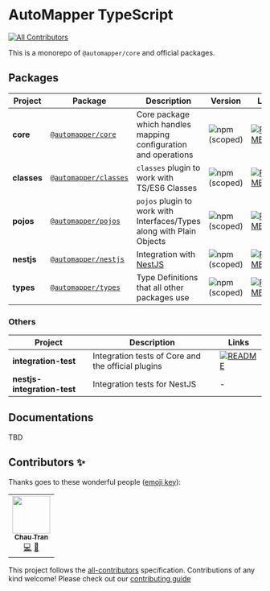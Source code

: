 # AutoMapper TypeScript

<!-- ALL-CONTRIBUTORS-BADGE:START - Do not remove or modify this section -->

[![All Contributors](https://img.shields.io/badge/all_contributors-1-orange.svg?style=flat-square)](#contributors-)

<!-- ALL-CONTRIBUTORS-BADGE:END -->

This is a monorepo of `@automapper/core` and official packages.

## Packages

| Project | Package | Description | Version | Links |
| ------- | ------- | ----------- | ------- | ----- |
|**core**|[`@automapper/core`](https://npmjs.com/package/@automapper/core)|Core package which handles mapping configuration and operations|![npm (scoped)](https://img.shields.io/npm/v/@automapper/core)|[![README](https://img.shields.io/badge/README--green.svg)](/packages/core/README.md)|
|**classes**|[`@automapper/classes`](https://npmjs.com/package/@automapper/classes)|`classes` plugin to work with TS/ES6 Classes|![npm (scoped)](https://img.shields.io/npm/v/@automapper/classes)|[![README](https://img.shields.io/badge/README--green.svg)](/packages/classes/README.md)|
|**pojos**|[`@automapper/pojos`](https://npmjs.com/package/@automapper/pojos)|`pojos` plugin to work with Interfaces/Types along with Plain Objects|![npm (scoped)](https://img.shields.io/npm/v/@automapper/pojos)|[![README](https://img.shields.io/badge/README--green.svg)](/packages/pojos/README.md)|
|**nestjs**|[`@automapper/nestjs`](https://npmjs.com/package/@automapper/nestjs)|Integration with [NestJS](https://nestjs.com)|![npm (scoped)](https://img.shields.io/npm/v/@automapper/nestjs)|[![README](https://img.shields.io/badge/README--green.svg)](/packages/nestjs/README.md)|
|**types**|[`@automapper/types`](https://npmjs.com/package/@automapper/types)|Type Definitions that all other packages use|![npm (scoped)](https://img.shields.io/npm/v/@automapper/types)|[![README](https://img.shields.io/badge/README--green.svg)](/packages/types/README.md)|

### Others

| Project | Description | Links |
|---|---|---|
|**integration-test**|Integration tests of Core and the official plugins|[![README](https://img.shields.io/badge/README--green.svg)](/packages/integration-test/README.md)|
|**nestjs-integration-test**|Integration tests for NestJS|-|

## Documentations

TBD

## Contributors ✨

Thanks goes to these wonderful people ([emoji key](https://allcontributors.org/docs/en/emoji-key)):

<!-- ALL-CONTRIBUTORS-LIST:START - Do not remove or modify this section -->
<!-- prettier-ignore-start -->
<!-- markdownlint-disable -->
<table>
  <tr>
    <td align="center"><a href="https://nartc.me/"><img src="https://avatars1.githubusercontent.com/u/25516557?v=4?s=75" width="75px;" alt=""/><br /><sub><b>Chau Tran</b></sub></a><br /><a href="https://github.com/nartc/mapper/commits?author=nartc" title="Code">💻</a> <a href="#ideas-nartc" title="Ideas, Planning, & Feedback">🤔</a></td>
  </tr>
</table>

<!-- markdownlint-restore -->
<!-- prettier-ignore-end -->

<!-- ALL-CONTRIBUTORS-LIST:END -->

This project follows the [all-contributors](https://github.com/all-contributors/all-contributors) specification.
Contributions of any kind welcome! Please check out our [contributing guide](CONTRIBUTING.MD)

